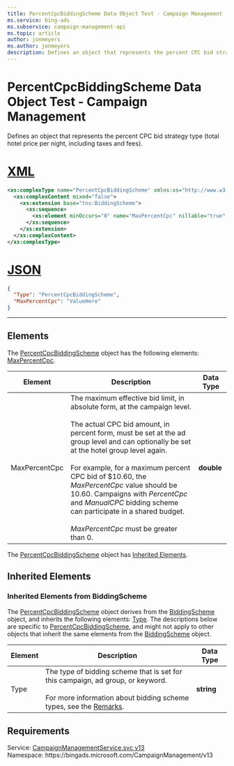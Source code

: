 ```yaml
---
title: PercentCpcBiddingScheme Data Object Test - Campaign Management
ms.service: bing-ads
ms.subservice: campaign-management-api
ms.topic: article
author: jonmeyers
ms.author: jonmeyers
description: Defines an object that represents the percent CPC bid strategy type (total hotel price per night, including taxes and fees).(test)
---
```

# PercentCpcBiddingScheme Data Object Test - Campaign Management
Defines an object that represents the percent CPC bid strategy type (total hotel price per night, including taxes and fees).

# [XML](#tab/xml)

```xml
<xs:complexType name="PercentCpcBiddingScheme" xmlns:xs="http://www.w3.org/2001/XMLSchema">
  <xs:complexContent mixed="false">
    <xs:extension base="tns:BiddingScheme">
      <xs:sequence>
        <xs:element minOccurs="0" name="MaxPercentCpc" nillable="true" type="xs:double" />
      </xs:sequence>
    </xs:extension>
  </xs:complexContent>
</xs:complexType>
```

# [JSON](#tab/json)

```json
{
  "Type": "PercentCpcBiddingScheme",
  "MaxPercentCpc": "ValueHere"
}
```

-----

## <a name="elements"></a>Elements

The [PercentCpcBiddingScheme](percentcpcbiddingscheme.md) object has the following elements: [MaxPercentCpc](#maxpercentcpc).

|Element|Description|Data Type|
|-----------|---------------|-------------|
|<a name="maxpercentcpc"></a>MaxPercentCpc|The maximum effective bid limit, in absolute form, at the campaign level.<br/><br/>The actual CPC bid amount, in percent form, must be set at the ad group level and can optionally be set at the hotel group level again.<br/><br/>For example, for a maximum percent CPC bid of $10.60, the *MaxPercentCpc* value should be 10.60. Campaigns with *PercentCpc* and *ManualCPC* bidding scheme can participate in a shared budget.<br/><br/>*MaxPercentCpc* must be greater than 0.|**double**|

The [PercentCpcBiddingScheme](percentcpcbiddingscheme.md) object has [Inherited Elements](#inheritedelements).

## <a name="inheritedelements"></a>Inherited Elements

### <a name="inheritedelementsbiddingscheme"></a>Inherited Elements from BiddingScheme
The [PercentCpcBiddingScheme](percentcpcbiddingscheme.md) object derives from the [BiddingScheme](biddingscheme.md) object, and inherits the following elements: [Type](#type). The descriptions below are specific to [PercentCpcBiddingScheme](percentcpcbiddingscheme.md), and might not apply to other objects that inherit the same elements from the [BiddingScheme](biddingscheme.md) object.  

|Element|Description|Data Type|
|-----------|---------------|-------------|
|<a name="type"></a>Type|The type of bidding scheme that is set for this campaign, ad group, or keyword. <br/><br/>For more information about bidding scheme types, see the [Remarks](biddingscheme.md#remarks).|**string**|

## Requirements
Service: [CampaignManagementService.svc v13](https://campaign.api.bingads.microsoft.com/Api/Advertiser/CampaignManagement/v13/CampaignManagementService.svc)  
Namespace: https\://bingads.microsoft.com/CampaignManagement/v13  

